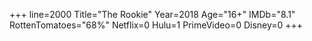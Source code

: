 +++
line=2000
Title="The Rookie"
Year=2018
Age="16+"
IMDb="8.1"
RottenTomatoes="68%"
Netflix=0
Hulu=1
PrimeVideo=0
Disney=0
+++

